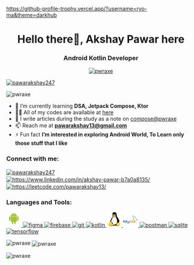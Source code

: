 https://github-profile-trophy.vercel.app/?username=ryo-ma&theme=darkhub

<h1 align="center">Hello there👋, Akshay Pawar here</h1>
<h3 align="center">Android Kotlin Developer</h3>
<p align="center"> <a href="https://github.com/ryo-ma/github-profile-trophy"><img src="https://github-profile-trophy.vercel.app/?username=pwraxe" alt="pwraxe" /></a> </p>
<p align="left"> <a href="https://twitter.com/pawarakshay247" target="blank"><img src="https://img.shields.io/twitter/follow/pawarakshay247?logo=twitter&style=for-the-badge" alt="pawarakshay247"/></a></p>
<p align="left"> <img src="https://komarev.com/ghpvc/?username=pwraxe&label=Profile%20views&color=0e75b6&style=flat" alt="pwraxe" /> </p>

- 🌱 I’m currently learning **DSA, Jetpack Compose, Ktor**
- 👨‍💻 All of my codes are available at [here](https://github.com/pwraxe/Android-in-Kotlin)
- 📝 I write articles during the study as a note on [compose@pwraxe](https://pwraxe.github.io/compose)
- 📫 Reach me at **pawarakshay13@gmail.com**
- ⚡ Fun fact **I’m interested in exploring Android World, To Learn only those stuff that I like**

<h3 align="left">Connect with me:</h3>
<p align="left">
<a href="https://twitter.com/pawarakshay247" target="blank"><img align="center" src="https://raw.githubusercontent.com/rahuldkjain/github-profile-readme-generator/master/src/images/icons/Social/twitter.svg" alt="pawarakshay247" height="30" width="40" /></a>
<a href="https://linkedin.com/in/https://www.linkedin.com/in/akshay-pawar-b7a0a8135/" target="blank"><img align="center" src="https://raw.githubusercontent.com/rahuldkjain/github-profile-readme-generator/master/src/images/icons/Social/linked-in-alt.svg" alt="https://www.linkedin.com/in/akshay-pawar-b7a0a8135/" height="30" width="40" /></a>
<a href="https://www.leetcode.com/https://leetcode.com/pawarakshay13/" target="blank"><img align="center" src="https://raw.githubusercontent.com/rahuldkjain/github-profile-readme-generator/master/src/images/icons/Social/leet-code.svg" alt="https://leetcode.com/pawarakshay13/" height="30" width="40" /></a>
</p>

<h3 align="left">Languages and Tools:</h3>
<p align="left"> <a href="https://developer.android.com" target="_blank" rel="noreferrer"> <img src="https://raw.githubusercontent.com/devicons/devicon/master/icons/android/android-original-wordmark.svg" alt="android" width="40" height="40"/> </a> <a href="https://www.figma.com/" target="_blank" rel="noreferrer"> <img src="https://www.vectorlogo.zone/logos/figma/figma-icon.svg" alt="figma" width="40" height="40"/> </a> <a href="https://firebase.google.com/" target="_blank" rel="noreferrer"> <img src="https://www.vectorlogo.zone/logos/firebase/firebase-icon.svg" alt="firebase" width="40" height="40"/> </a> <a href="https://git-scm.com/" target="_blank" rel="noreferrer"> <img src="https://www.vectorlogo.zone/logos/git-scm/git-scm-icon.svg" alt="git" width="40" height="40"/> </a> <a href="https://kotlinlang.org" target="_blank" rel="noreferrer"> <img src="https://www.vectorlogo.zone/logos/kotlinlang/kotlinlang-icon.svg" alt="kotlin" width="40" height="40"/> </a> <a href="https://www.linux.org/" target="_blank" rel="noreferrer"> <img src="https://raw.githubusercontent.com/devicons/devicon/master/icons/linux/linux-original.svg" alt="linux" width="40" height="40"/> </a> <a href="https://www.mysql.com/" target="_blank" rel="noreferrer"> <img src="https://raw.githubusercontent.com/devicons/devicon/master/icons/mysql/mysql-original-wordmark.svg" alt="mysql" width="40" height="40"/> </a> <a href="https://postman.com" target="_blank" rel="noreferrer"> <img src="https://www.vectorlogo.zone/logos/getpostman/getpostman-icon.svg" alt="postman" width="40" height="40"/> </a> <a href="https://www.sqlite.org/" target="_blank" rel="noreferrer"> <img src="https://www.vectorlogo.zone/logos/sqlite/sqlite-icon.svg" alt="sqlite" width="40" height="40"/> </a> <a href="https://www.tensorflow.org" target="_blank" rel="noreferrer"> <img src="https://www.vectorlogo.zone/logos/tensorflow/tensorflow-icon.svg" alt="tensorflow" width="40" height="40"/> </a> </p>

<p><img align="left" src="https://github-readme-stats.vercel.app/api/top-langs?username=pwraxe&show_icons=true&locale=en&layout=compact" alt="pwraxe" /></p>

<p>&nbsp;<img align="center" src="https://github-readme-stats.vercel.app/api?username=pwraxe&show_icons=true&locale=en" alt="pwraxe" /></p>

<p><img align="center" src="https://github-readme-streak-stats.herokuapp.com/?user=pwraxe&" alt="pwraxe" /></p>

